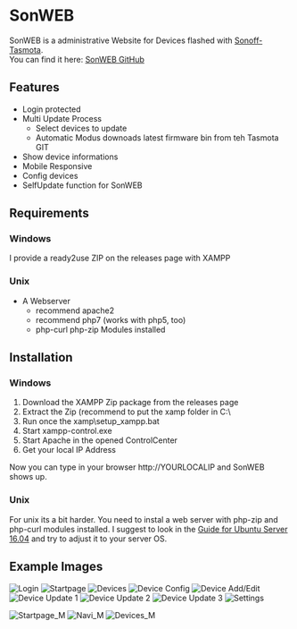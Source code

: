 # SonWEB
SonWEB is a administrative Website for Devices flashed with [Sonoff-Tasmota](https://github.com/arendst/Sonoff-Tasmota).   
You can find it here: [SonWEB GitHub](https://github.com/reloxx13/SonWEB)

## Features
* Login protected
* Multi Update Process
  * Select devices to update
  * Automatic Modus downoads latest firmware bin from teh Tasmota GIT
* Show device informations
* Mobile Responsive
* Config devices
* SelfUpdate function for SonWEB

## Requirements

### Windows
I provide a ready2use ZIP on the releases page with XAMPP

### Unix
* A Webserver 
  * recommend apache2
  * recommend php7 (works with php5, too)
  * php-curl php-zip Modules installed

## Installation
### Windows
1. Download the XAMPP Zip package from the releases page
2. Extract the Zip (recommend to put the xamp folder in C:\
3. Run once the xamp\setup_xampp.bat
4. Start xampp-control.exe
5. Start Apache in the opened ControlCenter
6. Get your local IP Address

Now you can type in your browser http://YOURLOCALIP and SonWEB shows up.

### Unix
For unix its a bit harder. You need to instal a web server with php-zip and php-curl modules installed.
I suggest to look in the [Guide for Ubuntu Server 16.04](https://github.com/reloxx13/SonWEB/wiki/Guide-for-Ubuntu-Server-16.04) and try to adjust it to your server OS.


## Example Images
![Login](https://raw.githubusercontent.com/reloxx13/reloxx13.github.io/master/media/sonweb/readme/0.png)
![Startpage](https://raw.githubusercontent.com/reloxx13/reloxx13.github.io/master/media/sonweb/readme/1.png)
![Devices](https://raw.githubusercontent.com/reloxx13/reloxx13.github.io/master/media/sonweb/readme/2.png)
![Device Config](https://raw.githubusercontent.com/reloxx13/reloxx13.github.io/master/media/sonweb/readme/2_1.png)
![Device Add/Edit](https://raw.githubusercontent.com/reloxx13/reloxx13.github.io/master/media/sonweb/readme/3.png)
![Device Update 1](https://raw.githubusercontent.com/reloxx13/reloxx13.github.io/master/media/sonweb/readme/4.png)
![Device Update 2](https://raw.githubusercontent.com/reloxx13/reloxx13.github.io/master/media/sonweb/readme/5.png)
![Device Update 3](https://raw.githubusercontent.com/reloxx13/reloxx13.github.io/master/media/sonweb/readme/6.png)
![Settings](https://raw.githubusercontent.com/reloxx13/reloxx13.github.io/master/media/sonweb/readme/7.png)
   
![Startpage_M](https://raw.githubusercontent.com/reloxx13/reloxx13.github.io/master/media/sonweb/readme/m1.png)
![Navi_M](https://raw.githubusercontent.com/reloxx13/reloxx13.github.io/master/media/sonweb/readme/m2.png)
![Devices_M](https://raw.githubusercontent.com/reloxx13/reloxx13.github.io/master/media/sonweb/readme/m3.png)
